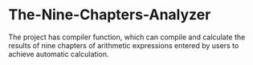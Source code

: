 # The-Nine-Chapters-Analyzer
 The project has compiler function, which can compile and calculate the results of nine chapters of arithmetic expressions entered by users to achieve automatic calculation.
